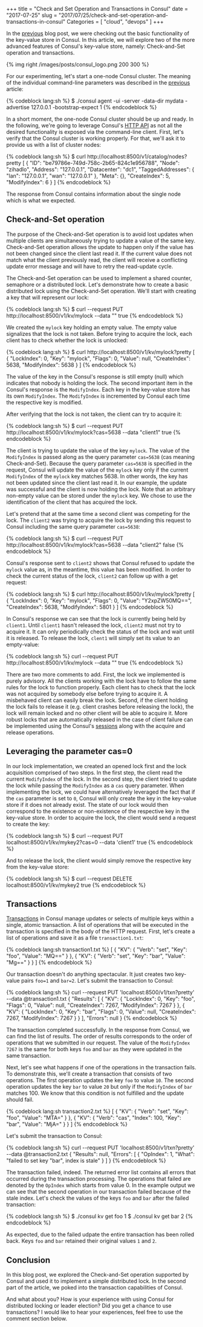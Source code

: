 +++
title = "Check and Set Operation and Transactions in Consul"
date = "2017-07-25"
slug = "2017/07/25/check-and-set-operation-and-transactions-in-consul"
Categories = [ "cloud", "devops" ]
+++

In the [previous](/blog/2017/07/15/first-look-at-the-key-value-store-in-consul/) blog post, we were checking out the basic functionality of the key-value store in Consul. In this article, we will explore two of the more advanced features of Consul's key-value store, namely: Check-and-Set operation and transactions.

<!--more-->

{% img right /images/posts/consul_logo.png 200 300 %}

For our experimenting, let's start a one-node Consul cluster. The meaning of the individual command-line parameters was described in the [previous](/blog/2017/07/15/first-look-at-the-key-value-store-in-consul/) article:

{% codeblock lang:sh %}
$ ./consul agent -ui -server -data-dir mydata -advertise 127.0.0.1 -bootstrap-expect 1
{% endcodeblock %}

In a short moment, the one-node Consul cluster should be up and ready. In the following, we're going to leverage Consul's [HTTP API](https://www.consul.io/api/index.html) as not all the desired functionality is exposed via the command-line client. First, let's verify that the Consul cluster is working properly. For that, we'll ask it to provide us with a list of cluster nodes:

{% codeblock lang:sh %}
$ curl http://localhost:8500/v1/catalog/nodes?pretty
[
    {
        "ID": "be79786e-749d-758c-2b65-824c1e956788",
        "Node": "zihadlo",
        "Address": "127.0.0.1",
        "Datacenter": "dc1",
        "TaggedAddresses": {
            "lan": "127.0.0.1",
            "wan": "127.0.0.1"
        },
        "Meta": {},
        "CreateIndex": 5,
        "ModifyIndex": 6
    }
]
{% endcodeblock %}

The response from Consul contains information about the single node which is what we expected.

## Check-and-Set operation

The purpose of the Check-and-Set operation is to avoid lost updates when multiple clients are simultaneously trying to update a value of the same key. Check-and-Set operation allows the update to happen only if the value has not been changed since the client last read it. If the current value does not match what the client previously read, the client will receive a conflicting update error message and will have to retry the read-update cycle.

The Check-and-Set operation can be used to implement a shared counter, semaphore or a distributed lock. Let's demonstrate how to create a basic distributed lock using the Check-and-Set operation. We'll start with creating a key that will represent our lock:

{% codeblock lang:sh %}
$ curl --request PUT http://localhost:8500/v1/kv/mylock --data ""
true
{% endcodeblock %}

We created the `mylock` key holding an empty value. The empty value signalizes that the lock is not taken. Before trying to acquire the lock, each client has to check whether the lock is unlocked:

{% codeblock lang:sh %}
$ curl http://localhost:8500/v1/kv/mylock?pretty
[
    {
        "LockIndex": 0,
        "Key": "mylock",
        "Flags": 0,
        "Value": null,
        "CreateIndex": 5638,
        "ModifyIndex": 5638
    }
]
{% endcodeblock %}

The value of the key in the Consul's response is still empty (null) which indicates that nobody is holding the lock. The second important item in the Consul's response is the `ModifyIndex`. Each key in the key-value store has its own `ModifyIndex`. The `ModifyIndex` is incremented by Consul each time the respective key is modified.

After verifying that the lock is not taken, the client can try to acquire it:

{% codeblock lang:sh %}
$ curl --request PUT http://localhost:8500/v1/kv/mylock?cas=5638 --data "client1"
true
{% endcodeblock %}

The client is trying to update the value of the key `mylock`. The value of the `ModifyIndex` is passed along as the query parameter `cas=5638` (cas meaning Check-and-Set). Because the query parameter `cas=5638` is specified in the request, Consul will update the value of the `mylock` key only if the current `ModifyIndex` of the `mylock` key matches 5638. In other words, the key has not been updated since the client last read it. In our example, the update was successful and the client is now holding the lock. Note that an arbitrary non-empty value can be stored under the `mylock` key. We chose to use the identification of the client that has acquired the lock.

Let's pretend that at the same time a second client was competing for the lock. The `client2` was trying to acquire the lock by sending this request to Consul including the same query parameter `cas=5638`:

{% codeblock lang:sh %}
$ curl --request PUT http://localhost:8500/v1/kv/mylock?cas=5638 --data "client2"
false
{% endcodeblock %}

Consul's response sent to `client2` shows that Consul refused to update the `mylock` value as, in the meantime, this value has been modified. In order to check the current status of the lock, `client2` can follow up with a get request:

{% codeblock lang:sh %}
$ curl http://localhost:8500/v1/kv/mylock?pretty
[
    {
        "LockIndex": 0,
        "Key": "mylock",
        "Flags": 0,
        "Value": "Y2xpZW50MQ==",
        "CreateIndex": 5638,
        "ModifyIndex": 5801
    }
]
{% endcodeblock %}

In Consul's response we can see that the lock is currently being held by `client1`. Until `client1` hasn't released the lock, `client2` must not try to acquire it. It can only periodically check the status of the lock and wait until it is released. To release the lock, `clent1` will simply set its value to an empty-value:

{% codeblock lang:sh %}
curl --request PUT http://localhost:8500/v1/kv/mylock --data ""
true
{% endcodeblock %}

There are two more comments to add. First, the lock we implemented is purely advisory. All the clients working with the lock have to follow the same rules for the lock to function properly. Each client has to check that the lock was not acquired by somebody else before trying to acquire it. A misbehaved client can easily break the lock. Second, if the client holding the lock fails to release it (e.g. client crashes before releasing the lock), the lock will remain locked and no other client will be able to acquire it. More robust locks that are automatically released in the case of client failure can be implemented using the Consul's [sessions](https://www.consul.io/docs/internals/sessions.html) along with the acquire and release operations.

## Leveraging the parameter cas=0

In our lock implementation, we created an opened lock first and the lock acquisition comprised of two steps. In the first step, the client read the current `ModifyIndex` of the lock. In the second step, the client tried to update the lock while passing the `ModifyIndex` as a `cas` query parameter. When implementing the lock, we could have alternatively leveraged the fact that if the `cas` parameter is set to `0`, Consul will only create the key in the key-value store if it does not already exist. The state of our lock would then correspond to the existence or non-existence of the respective key in the key-value store. In order to acquire the lock, the client would send a request to create the key:

{% codeblock lang:sh %}
$ curl --request PUT localhost:8500/v1/kv/mykey2?cas=0 --data 'client1'
true
{% endcodeblock %}

And to release the lock, the client would simply remove the respective key from the key-value store:

{% codeblock lang:sh %}
$ curl --request DELETE localhost:8500/v1/kv/mykey2
true
{% endcodeblock %}

## Transactions

[Transactions](https://www.consul.io/api/txn.html) in Consul manage updates or selects of multiple keys within a single, atomic transaction. A list of operations that will be executed in the transaction is specified in the body of the HTTP request. First, let's create a list of operations and save it as a file `transaction1.txt`:

{% codeblock lang:sh transaction1.txt %}
[
  {
    "KV": {
      "Verb": "set",
      "Key": "foo",
      "Value": "MQ=="
    }
  },
  {
    "KV": {
      "Verb": "set",
      "Key": "bar",
      "Value": "Mg=="
    }
  }
]
{% endcodeblock %}

Our transaction doesn't do anything spectacular. It just creates two key-value pairs `foo=1` and `bar=2`. Let's submit the transaction to Consul:

{% codeblock lang:sh %}
curl --request PUT 'localhost:8500/v1/txn?pretty' --data @transaction1.txt
{
    "Results": [
        {
            "KV": {
                "LockIndex": 0,
                "Key": "foo",
                "Flags": 0,
                "Value": null,
                "CreateIndex": 7267,
                "ModifyIndex": 7267
            }
        },
        {
            "KV": {
                "LockIndex": 0,
                "Key": "bar",
                "Flags": 0,
                "Value": null,
                "CreateIndex": 7267,
                "ModifyIndex": 7267
            }
        }
    ],
    "Errors": null
}
{% endcodeblock %}

The transaction completed successfully. In the response from Consul, we can find the list of results. The order of results corresponds to the order of operations that we submitted in our request. The value of the `ModifyIndex` `7267` is the same for both keys `foo` and `bar` as they were updated in the same transaction.

Next, let's see what happens if one of the operations in the transaction fails. To demonstrate this, we'll create a transaction that consists of two operations. The first operation updates the key `foo` to value `10`. The second operation updates the key `bar` to value `20` but only if the `ModifyIndex` of `bar` matches 100. We know that this condition is not fulfilled and the update should fail.

{% codeblock lang:sh transaction2.txt %}
[
  {
    "KV": {
      "Verb": "set",
      "Key": "foo",
      "Value": "MTA="
    }
  },
  {
    "KV": {
      "Verb": "cas",
      "Index": 100,
      "Key": "bar",
      "Value": "MjA="
    }
  }
]
{% endcodeblock %}

Let's submit the transaction to Consul:

{% codeblock lang:sh %}
curl --request PUT 'localhost:8500/v1/txn?pretty' --data @transaction2.txt
{
    "Results": null,
    "Errors": [
        {
            "OpIndex": 1,
            "What": "failed to set key \"bar\", index is stale"
        }
    ]
}
{% endcodeblock %}

The transaction failed, indeed. The returned error list contains all errors that occurred during the transaction processing. The operations that failed are denoted by the `OpIndex` which starts from value 0. In the example output we can see that the second operation in our transaction failed because of the stale index. Let's check the values of the keys `foo` and `bar` after the failed transaction:

{% codeblock lang:sh %}
$ ./consul kv get foo
1
$ ./consul kv get bar
2
{% endcodeblock %}

As expected, due to the failed udpate the entire transaction has been rolled back. Keys `foo` and `bar` retained their original values `1` and `2`.

## Conclusion

In this blog post, we explored the Check-and-Set operation supported by Consul and used it to implement a simple distributed lock. In the second part of the article, we poked into the transaction capabilities of Consul.

And what about you? How is your experience with using Consul for distributed locking or leader election? Did you get a chance to use transactions? I would like to hear your experiences, feel free to use the comment section below.
